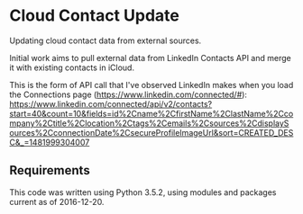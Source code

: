 # Cloud Contact Update
Updating cloud contact data from external sources.

Initial work aims to pull external data from LinkedIn Contacts API and merge it with existing contacts in iCloud.

This is the form of API call that I've observed LinkedIn makes when you load the Connections page (https://www.linkedin.com/connected/#):
https://www.linkedin.com/connected/api/v2/contacts?start=40&count=10&fields=id%2Cname%2CfirstName%2ClastName%2Ccompany%2Ctitle%2Clocation%2Ctags%2Cemails%2Csources%2CdisplaySources%2CconnectionDate%2CsecureProfileImageUrl&sort=CREATED_DESC&_=1481999304007

## Requirements
This code was written using Python 3.5.2, using modules and packages current as of 2016-12-20.